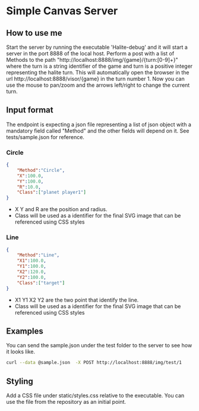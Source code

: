 # Simple Canvas Server 

## How to use me

Start the server by running the executable 'Halite-debug' and it will start a server in the port 8888 of the local host. Perform a post with a list of Methods to the path "http://localhost:8888/img/{game}/{turn:[0-9]+}" where the turn is a string identifier of the game and turn is a positive integer representing the halite turn. This will automatically open the browser in the url http://localhost:8888/visor/{game} in the turn number 1. Now you can use the mouse to pan/zoom and the arrows left/right to change the current turn.

## Input format

The endpoint is expecting a json file representing a list of json object with a mandatory field called "Method" and the other fields will depend on it.  See tests/sample.json for reference.

### Circle

```json
{
    "Method":"Circle",
    "X":100.0,
    "Y":100.0,
    "R":10.0,
    "Class":["planet player1"]
}
```

- X Y and R are the position and radius. 
- Class will be used as a identifier for the final SVG image that can be referenced using CSS styles

### Line

```json
{
    "Method":"Line",
    "X1":100.0,
    "Y1":100.0,
    "X2":120.0,
    "Y2":100.0,
    "Class":["target"]
}
```

- X1 Y1 X2 Y2 are the two point that identify the line.
- Class will be used as a identifier for the final SVG image that can be referenced using CSS styles

## Examples

You can send the sample.json under the test folder to the server to see how it looks like.

```sh
curl --data @sample.json  -X POST http://localhost:8888/img/test/1
```

## Styling

Add a CSS file under static/styles.css relative to the executable. You can use the file from the repository as an initial point.

